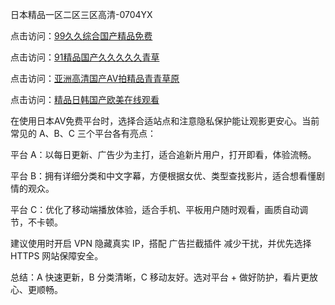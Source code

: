 日本精品一区二区三区高清-0704YX

点击访问：<a href="https://vassv.pages.dev/">99久久综合国产精品免费</a>

点击访问：<a href="https://gsd-agv.pages.dev/">91精品国产久久久久久青草</a>

点击访问：<a href="https://gda-c7m.pages.dev/">亚洲高清国产AV拍精品青青草原</a>

点击访问：<a href="https://tfda.pages.dev/">精品日韩国产欧美在线观看</a>

在使用日本AV免费平台时，选择合适站点和注意隐私保护能让观影更安心。当前常见的 A、B、C 三个平台各有亮点：

平台 A：以每日更新、广告少为主打，适合追新片用户，打开即看，体验流畅。

平台 B：拥有详细分类和中文字幕，方便根据女优、类型查找影片，适合想看懂剧情的观众。

平台 C：优化了移动端播放体验，适合手机、平板用户随时观看，画质自动调节，不卡顿。

建议使用时开启 VPN 隐藏真实 IP，搭配 广告拦截插件 减少干扰，并优先选择 HTTPS 网站保障安全。

总结：A 快速更新，B 分类清晰，C 移动友好。选对平台 + 做好防护，看片更放心、更顺畅。

<span style="display:none;">[Canonical link](https://github.com/nam20250704/so64 ）</span>
